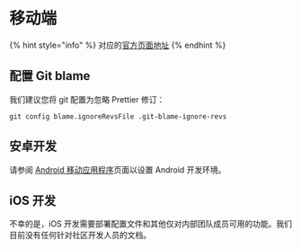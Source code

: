 # 移动端

{% hint style="info" %}
对应的[官方页面地址](https://contributing.bitwarden.com/docs/clients/mobile/)
{% endhint %}

## 配置 Git blame <a href="#configure-git-blame" id="configure-git-blame"></a>

我们建议您将 git 配置为忽略 Prettier 修订：

```
git config blame.ignoreRevsFile .git-blame-ignore-revs
```

## 安卓开发 <a href="#android-development" id="android-development"></a>

请参阅 [Android 移动应用程序](android.md)页面以设置 Android 开发环境。

## iOS 开发 <a href="#ios-development" id="ios-development"></a>

不幸的是，iOS 开发需要部署配置文件和其他仅对内部团队成员可用的功能。我们目前没有任何针对社区开发人员的文档。

